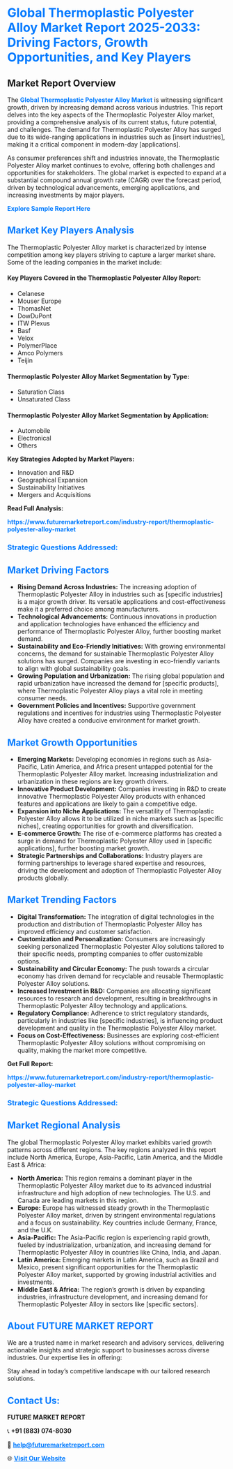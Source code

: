 <h1 style="color: #007BFF;">Global Thermoplastic Polyester Alloy Market Report 2025-2033: Driving Factors, Growth Opportunities, and Key Players</h1>

<section id="overview">
<h2>Market Report Overview</h2>
<p>The <a href="https://www.futuremarketreport.com/industry-report/thermoplastic-polyester-alloy-market" style="color: #007BFF; text-decoration: none;"><strong>Global Thermoplastic Polyester Alloy Market</strong></a> is witnessing significant growth, driven by increasing demand across various industries. This report delves into the key aspects of the Thermoplastic Polyester Alloy market, providing a comprehensive analysis of its current status, future potential, and challenges. The demand for Thermoplastic Polyester Alloy has surged due to its wide-ranging applications in industries such as [insert industries], making it a critical component in modern-day [applications].</p>
<p>As consumer preferences shift and industries innovate, the Thermoplastic Polyester Alloy market continues to evolve, offering both challenges and opportunities for stakeholders. The global market is expected to expand at a substantial compound annual growth rate (CAGR) over the forecast period, driven by technological advancements, emerging applications, and increasing investments by major players.</p>
</section>

<section id="overview">
<p><a href="https://www.futuremarketreport.com/request-sample/reportId=114757" style="color: #007BFF; text-decoration: none;"><strong>Explore Sample Report Here</strong></a></p>
</section>

<section id="key-players">
<h2 style="color: #007BFF;">Market Key Players Analysis</h2>
<p>The Thermoplastic Polyester Alloy market is characterized by intense competition among key players striving to capture a larger market share. Some of the leading companies in the market include:</p>
<h4>Key Players Covered in the Thermoplastic Polyester Alloy Report:</h4>
<ul><li>Celanese</li><li>Mouser Europe</li><li>ThomasNet</li><li>DowDuPont</li><li>ITW Plexus</li><li>Basf</li><li>Velox</li><li>PolymerPlace</li><li>Amco Polymers</li><li>Teijin</li></ul>
<h4>Thermoplastic Polyester Alloy Market Segmentation by Type:</h4>
<ul><li>Saturation Class</li><li>Unsaturated Class</li></ul>

<h4>Thermoplastic Polyester Alloy Market Segmentation by Application:</h4>
<ul><li>Automobile</li><li>Electronical</li><li>Others</li></ul>
<p><strong>Key Strategies Adopted by Market Players:</strong></p>
<ul>
<li>Innovation and R&D</li>
<li>Geographical Expansion</li>
<li>Sustainability Initiatives</li>
<li>Mergers and Acquisitions</li>
</ul>
</section>

<section>
<p><strong>Read Full Analysis: </strong></p><a href="https://www.futuremarketreport.com/industry-report/thermoplastic-polyester-alloy-market" style="color: #007BFF; text-decoration: none;"><strong>https://www.futuremarketreport.com/industry-report/thermoplastic-polyester-alloy-market</strong></a>
<h3 style="color: #007BFF;">Strategic Questions Addressed:</h3>
</section>

<section id="driving-factors">
<h2 style="color: #007BFF;">Market Driving Factors</h2>
<ul>
<li><strong>Rising Demand Across Industries:</strong> The increasing adoption of Thermoplastic Polyester Alloy in industries such as [specific industries] is a major growth driver. Its versatile applications and cost-effectiveness make it a preferred choice among manufacturers.</li>
<li><strong>Technological Advancements:</strong> Continuous innovations in production and application technologies have enhanced the efficiency and performance of Thermoplastic Polyester Alloy, further boosting market demand.</li>
<li><strong>Sustainability and Eco-Friendly Initiatives:</strong> With growing environmental concerns, the demand for sustainable Thermoplastic Polyester Alloy solutions has surged. Companies are investing in eco-friendly variants to align with global sustainability goals.</li>
<li><strong>Growing Population and Urbanization:</strong> The rising global population and rapid urbanization have increased the demand for [specific products], where Thermoplastic Polyester Alloy plays a vital role in meeting consumer needs.</li>
<li><strong>Government Policies and Incentives:</strong> Supportive government regulations and incentives for industries using Thermoplastic Polyester Alloy have created a conducive environment for market growth.</li>
</ul>
</section>

<section id="growth-opportunities">
<h2 style="color: #007BFF;">Market Growth Opportunities</h2>
<ul>
<li><strong>Emerging Markets:</strong> Developing economies in regions such as Asia-Pacific, Latin America, and Africa present untapped potential for the Thermoplastic Polyester Alloy market. Increasing industrialization and urbanization in these regions are key growth drivers.</li>
<li><strong>Innovative Product Development:</strong> Companies investing in R&D to create innovative Thermoplastic Polyester Alloy products with enhanced features and applications are likely to gain a competitive edge.</li>
<li><strong>Expansion into Niche Applications:</strong> The versatility of Thermoplastic Polyester Alloy allows it to be utilized in niche markets such as [specific niches], creating opportunities for growth and diversification.</li>
<li><strong>E-commerce Growth:</strong> The rise of e-commerce platforms has created a surge in demand for Thermoplastic Polyester Alloy used in [specific applications], further boosting market growth.</li>
<li><strong>Strategic Partnerships and Collaborations:</strong> Industry players are forming partnerships to leverage shared expertise and resources, driving the development and adoption of Thermoplastic Polyester Alloy products globally.</li>
</ul>
</section>

<section id="trending-factors">
<h2 style="color: #007BFF;">Market Trending Factors</h2>
<ul>
<li><strong>Digital Transformation:</strong> The integration of digital technologies in the production and distribution of Thermoplastic Polyester Alloy has improved efficiency and customer satisfaction.</li>
<li><strong>Customization and Personalization:</strong> Consumers are increasingly seeking personalized Thermoplastic Polyester Alloy solutions tailored to their specific needs, prompting companies to offer customizable options.</li>
<li><strong>Sustainability and Circular Economy:</strong> The push towards a circular economy has driven demand for recyclable and reusable Thermoplastic Polyester Alloy solutions.</li>
<li><strong>Increased Investment in R&D:</strong> Companies are allocating significant resources to research and development, resulting in breakthroughs in Thermoplastic Polyester Alloy technology and applications.</li>
<li><strong>Regulatory Compliance:</strong> Adherence to strict regulatory standards, particularly in industries like [specific industries], is influencing product development and quality in the Thermoplastic Polyester Alloy market.</li>
<li><strong>Focus on Cost-Effectiveness:</strong> Businesses are exploring cost-efficient Thermoplastic Polyester Alloy solutions without compromising on quality, making the market more competitive.</li>
</ul>
</section>

<section>
<p><strong>Get Full Report: </strong></p><a href="https://www.futuremarketreport.com/industry-report/thermoplastic-polyester-alloy-market" style="color: #007BFF; text-decoration: none;"><strong>https://www.futuremarketreport.com/industry-report/thermoplastic-polyester-alloy-market</strong></a>
<h3 style="color: #007BFF;">Strategic Questions Addressed:</h3>
</section>


<section id="regional-analysis">
<h2 style="color: #007BFF;">Market Regional Analysis</h2>
<p>The global Thermoplastic Polyester Alloy market exhibits varied growth patterns across different regions. The key regions analyzed in this report include North America, Europe, Asia-Pacific, Latin America, and the Middle East & Africa:</p>
<ul>
<li><strong>North America:</strong> This region remains a dominant player in the Thermoplastic Polyester Alloy market due to its advanced industrial infrastructure and high adoption of new technologies. The U.S. and Canada are leading markets in this region.</li>
<li><strong>Europe:</strong> Europe has witnessed steady growth in the Thermoplastic Polyester Alloy market, driven by stringent environmental regulations and a focus on sustainability. Key countries include Germany, France, and the U.K.</li>
<li><strong>Asia-Pacific:</strong> The Asia-Pacific region is experiencing rapid growth, fueled by industrialization, urbanization, and increasing demand for Thermoplastic Polyester Alloy in countries like China, India, and Japan.</li>
<li><strong>Latin America:</strong> Emerging markets in Latin America, such as Brazil and Mexico, present significant opportunities for the Thermoplastic Polyester Alloy market, supported by growing industrial activities and investments.</li>
<li><strong>Middle East & Africa:</strong> The region’s growth is driven by expanding industries, infrastructure development, and increasing demand for Thermoplastic Polyester Alloy in sectors like [specific sectors].</li>
</ul>
</section>

<footer>
<h2 style="color: #007BFF;">About FUTURE MARKET REPORT</h2>
<p>We are a trusted name in market research and advisory services, delivering actionable insights and strategic support to businesses across diverse industries. Our expertise lies in offering:</p>

<p>Stay ahead in today’s competitive landscape with our tailored research solutions.</p>

<h2 style="color: #007BFF;">Contact Us:</h2>
<p><strong>FUTURE MARKET REPORT</strong></p>
<p>📞 <strong>+91 (883) 074-8030</strong></p>
<p>📧 <strong><a href="mailto:help@futuremarketreport.com" style="color: #007BFF;">help@futuremarketreport.com</a></strong></p>
<p>🌐 <strong><a href="https://www.futuremarketreport.com/" style="color: #007BFF;">Visit Our Website</a></strong></p>
</footer>